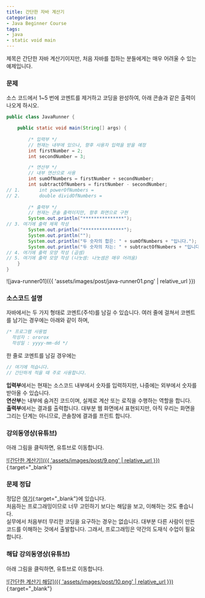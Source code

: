 ```yaml
---
title: 간단한 자바 계산기
categories:
- Java Beginner Course
tags:
- java
- static void main
---
```


제목은 간단한 자바 계산기이지만, 처음 자바를 접하는 분들에게는 매우 어려울 수 있는 예제입니다.

### 문제

소스 코드에서 1~5 번에 코멘트를 제거하고 코딩을 완성하여, 아래 콘솔과 같은 출력이 나오게 하시오.

```java
public class JavaRunner {

	public static void main(String[] args) {
		
		/* 입력부 */
		// 현재는 내부에 있으나, 향후 사용자 입력을 받을 예정
		int firstNumber = 2;
		int secondNumber = 3;

		/* 연산부 */
		// 내부 연산으로 사용
		int sumOfNumbers = firstNumber + secondNumber;
		int subtractOfNumbers = firstNumber - secondNumber;
// 1.		int powerOfNumbers = 
// 2.		double dividOfNumbers = 
		
		/* 출력부 */
		// 현재는 콘솔 출력이지만, 향후 화면으로 구현
		System.out.println("***************");
// 3. 여기에 출력 제목 작성
		System.out.println("***************");
		System.out.println("");
		System.out.println("두 숫자의 합은: " + sumOfNumbers + "입니다.");
		System.out.println("두 숫자의 차는: " + subtractOfNumbers + "입니다.");
// 4. 여기에 출력 모양 작성 (곱셈)
// 5. 여기에 출력 모양 작성 (나눗셈: 나눗셈은 매우 어려움)
	}
}
```

![java-runner01]({{ 'assets/images/post/java-runner01.png' | relative_url }})

### 소스코드 설명

자바에서는 두 가지 형태로 코멘트(주석)를 남길 수 있습니다.
여러 줄에 걸쳐서 코멘트를 남기는 경우에는 아래와 같이 하며,

```java
/* 프로그램 사용법
  작성자 : ororox
  작성일 : yyyy-mm-dd */
```

한 줄로 코멘트를 남길 경우에는

```java
// 여기에 적습니다.
// 간단하게 적을 때 주로 사용합니다.
```

**입력부**에서는 현재는 소스코드 내부에서 숫자를 입력하지만, 나중에는 외부에서 숫자를 받아올 수 있습니다.   
**연산부**는 내부에 숨겨진 코드이며, 실제로 계산 또는 로직을 수행하는 역할을 합니다.   
**출력부**에서는 결과를 출력합니다. 대부분 웹 화면에서 표현되지만, 아직 우리는 화면을 그리는 단계는 아니므로, 콘솔창에 결과를 프린트 합니다.

###  강의동영상(유튜브)

아래 그림을 클릭하면, 유튜브로 이동합니다.

[![간단한 계산기]({{ 'assets/images/post/9.png' | relative_url }})](https://youtu.be/Q-4Cd4XRz-Q){:target="_blank"}


### 문제 정답

정답은 [여기](https://gist.github.com/ororox/d9acf4a4254a5dd65f0aca1b12fa9acb){:target="_blank"}에 있습니다.   
처음하는 프로그래밍이므로 너무 고민하기 보다는 해답을 보고, 이해하는 것도 좋습니다.   
실무에서 처음부터 무리한 코딩을 요구하는 경우는 없습니다. 대부분 다른 사람이 만든 코드를 이해하는 것에서 출발합니다. 그래서, 프로그래밍은 약간의 도재식 수업이 필요합니다.


###  해답 강의동영상(유튜브)

아래 그림을 클릭하면, 유튜브로 이동합니다.

[![간단한 계산기 해답]({{ 'assets/images/post/10.png' | relative_url }})](https://youtu.be/bAHnoIOLUKI){:target="_blank"}
